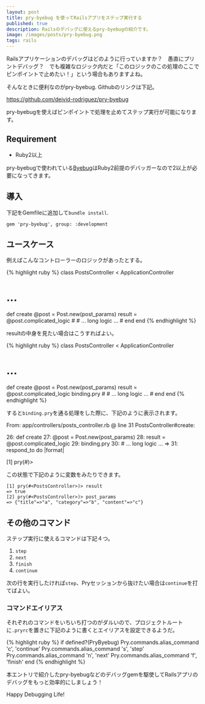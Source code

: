 ```yaml
---
layout: post
title: pry-byebug を使ってRailsアプリをステップ実行する
published: true
description: Railsのデバッグに使えるpry-byebugの紹介です。
image: /images/posts/pry-byebug.png
tags: rails
---
```


Railsアプリケーションのデバッグはどのように行っていますか？　愚直にプリントデバッグ？　でも複雑なロジック内だと「このロジックのこの処理のここでピンポイントで止めたい！」という場合もありますよね。

そんなときに便利なのがpry-byebug. Githubのリンクは下記。

<https://github.com/deivid-rodriguez/pry-byebug>

pry-byebugを使えばピンポイントで処理を止めてステップ実行が可能になります。

## Requirement

* Ruby2以上

pry-byebugで使われている[Byebug](https://github.com/deivid-rodriguez/byebug)はRuby2前提のデバッガーなので2以上が必要になってきます。

## 導入

下記をGemfileに追加して`bundle install`.

    gem 'pry-byebug', group: :development

## ユースケース

例えばこんなコントローラーのロジックがあったとする。

{% highlight ruby %}
class PostsController < ApplicationController
  # ...
  def create
    @post = Post.new(post_params)
    result = @post.complicated_logic
    #
    # ... long logic ...
    #
  end
end
{% endhighlight %}

resultの中身を見たい場合はこうすればよい。

{% highlight ruby %}
class PostsController < ApplicationController
  # ...
  def create
    @post = Post.new(post_params)
    result = @post.complicated_logic
    binding.pry
    #
    # ... long logic ...
    #
  end
end
{% endhighlight %}

すると`binding.pry`を通る処理をした際に、下記のように表示されます。

From: app/controllers/posts_controller.rb @ line 31 PostsController#create:

   26: def create
   27:   @post = Post.new(post_params)
   28:   result = @post.complicated_logic
   29:   binding.pry
   30:   # ... long logic ...
=> 31:   respond_to do |format|

[1] pry(#<PostsController>)>

この状態で下記のように変数をみたりできます。

    [1] pry(#<PostsController>)> result
    => true
    [2] pry(#<PostsController>)> post_params
    => {"title"=>"a", "category"=>"b", "content"=>"c"}

## その他のコマンド

ステップ実行に使えるコマンドは下記４つ。

1. `step`
2. `next`
3. `finish`
4. `continue`

次の行を実行したければ`step`、Pryセッションから抜けたい場合は`continue`を打てばよい。

### コマンドエイリアス

それぞれのコマンドをいちいち打つのがダルいので、プロジェクトルートに`.pryrc`を置きに下記のように書くとエイリアスを設定できるようだ。

{% highlight ruby %}
if defined?(PryByebug)
  Pry.commands.alias_command 'c', 'continue'
  Pry.commands.alias_command 's', 'step'
  Pry.commands.alias_command 'n', 'next'
  Pry.commands.alias_command 'f', 'finish'
end
{% endhighlight %}

本エントリで紹介したpry-byebugなどのデバッグgemを駆使してRailsアプリのデバッグをもっと効率的にしましょう！

Happy Debugging Life!
